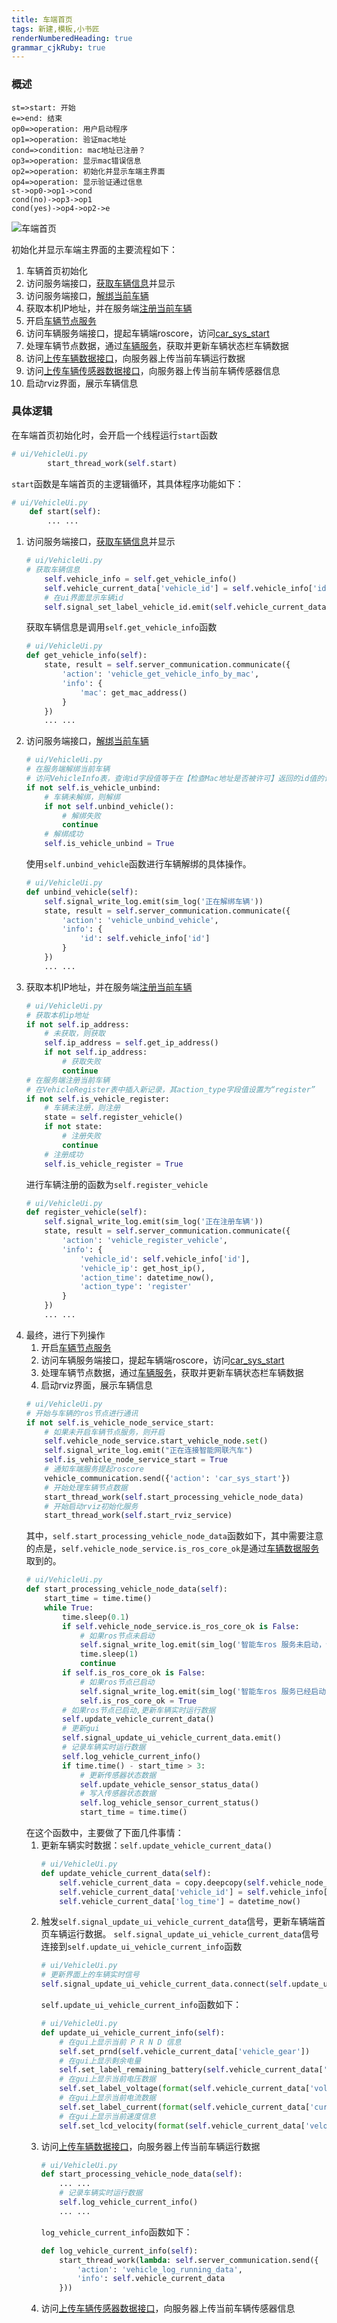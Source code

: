 ```yaml
---
title: 车端首页
tags: 新建,模板,小书匠
renderNumberedHeading: true
grammar_cjkRuby: true
---
```



### 概述

```flow
st=>start: 开始
e=>end: 结束
op0=>operation: 用户启动程序
op1=>operation: 验证mac地址
cond=>condition: mac地址已注册？
op3=>operation: 显示mac错误信息
op2=>operation: 初始化并显示车端主界面
op4=>operation: 显示验证通过信息
st->op0->op1->cond
cond(no)->op3->op1
cond(yes)->op4->op2->e
```

![车端首页](./images/车端首页.png)

初始化并显示车端主界面的主要流程如下：
1. 车辆首页初始化
2. 访问服务端接口，[获取车辆信息](http://192.168.10.106:8080/project/3?p=311)并显示
3. 访问服务端接口，[解绑当前车辆](http://192.168.10.106:8080/project/3?p=312)
5. 获取本机IP地址，并在服务端[注册当前车辆](http://192.168.10.106:8080/project/3?p=316)
6. 开启[车辆节点服务](http://192.168.10.106:8080/project/3?p=297)
7. 访问车辆服务端接口，提起车辆端roscore，访问[car_sys_start](http://192.168.10.106:8080/project/3?p=197)
8. 处理车辆节点数据，通过[车辆服务](http://192.168.10.106:8080/project/3?p=297)，获取并更新车辆状态栏车辆数据
9. 访问[上传车辆数据接口](http://192.168.10.106:8080/project/3?p=321)，向服务器上传当前车辆运行数据
10. 访问[上传车辆传感器数据接口](http://192.168.10.106:8080/project/3?p=322)，向服务器上传当前车辆传感器信息
9. 启动rviz界面，展示车辆信息

### 具体逻辑
在车端首页初始化时，会开启一个线程运行`start`函数

``` py
# ui/VehicleUi.py
        start_thread_work(self.start)
```

`start`函数是车端首页的主逻辑循环，其具体程序功能如下：

``` py
# ui/VehicleUi.py
    def start(self):
		... ...
```

1. 访问服务端接口，[获取车辆信息](http://192.168.10.106:8080/project/3?p=311)并显示
	```py
	# ui/VehicleUi.py
	# 获取车辆信息
        self.vehicle_info = self.get_vehicle_info()
        self.vehicle_current_data['vehicle_id'] = self.vehicle_info['id']
        # 在ui界面显示车辆id
        self.signal_set_label_vehicle_id.emit(self.vehicle_current_data['vehicle_id'])
	```
	获取车辆信息是调用`self.get_vehicle_info`函数
	```py
	# ui/VehicleUi.py
	def get_vehicle_info(self):
        state, result = self.server_communication.communicate({
            'action': 'vehicle_get_vehicle_info_by_mac',
            'info': {
                'mac': get_mac_address()
            }
        })
		... ...
	```
3. 访问服务端接口，[解绑当前车辆](http://192.168.10.106:8080/project/3?p=312)
	``` py
	# ui/VehicleUi.py
	# 在服务端解绑当前车辆
	# 访问VehicleInfo表，查询id字段值等于在【检查Mac地址是否被许可】返回的id值的记录，将其status值更新为“unbind”
	if not self.is_vehicle_unbind:
		# 车辆未解绑，则解绑
		if not self.unbind_vehicle():
			# 解绑失败
			continue
		# 解绑成功
		self.is_vehicle_unbind = True
	```
	使用`self.unbind_vehicle`函数进行车辆解绑的具体操作。
	```py
	# ui/VehicleUi.py
	def unbind_vehicle(self):
        self.signal_write_log.emit(sim_log('正在解绑车辆'))
        state, result = self.server_communication.communicate({
            'action': 'vehicle_unbind_vehicle',
            'info': {
                'id': self.vehicle_info['id']
            }
        })
		... ...
	```
4. 获取本机IP地址，并在服务端[注册当前车辆](http://192.168.10.106:8080/project/3?p=316)
	```py
	# ui/VehicleUi.py
	# 获取本机ip地址
	if not self.ip_address:
		# 未获取，则获取
		self.ip_address = self.get_ip_address()
		if not self.ip_address:
			# 获取失败
			continue
	# 在服务端注册当前车辆
	# 在VehicleRegister表中插入新记录，其action_type字段值设置为“register”
	if not self.is_vehicle_register:
		# 车辆未注册，则注册
		state = self.register_vehicle()
		if not state:
			# 注册失败
			continue
		# 注册成功
		self.is_vehicle_register = True
	```
	进行车辆注册的函数为`self.register_vehicle`
	```py
	# ui/VehicleUi.py
	def register_vehicle(self):
        self.signal_write_log.emit(sim_log('正在注册车辆'))
        state, result = self.server_communication.communicate({
            'action': 'vehicle_register_vehicle',
            'info': {
                'vehicle_id': self.vehicle_info['id'],
                'vehicle_ip': get_host_ip(),
                'action_time': datetime_now(),
                'action_type': 'register'
            }
        })
		... ...
	```
5. 最终，进行下列操作
	1. 开启[车辆节点服务](http://192.168.10.106:8080/project/3?p=297)
	2. 访问车辆服务端接口，提起车辆端roscore，访问[car_sys_start](http://192.168.10.106:8080/project/3?p=197)
	3. 处理车辆节点数据，通过[车辆服务](http://192.168.10.106:8080/project/3?p=297)，获取并更新车辆状态栏车辆数据
	4. 启动rviz界面，展示车辆信息
	```py
	# ui/VehicleUi.py
	# 开始与车辆的ros节点进行通讯
	if not self.is_vehicle_node_service_start:
		# 如果未开启车辆节点服务，则开启
		self.vehicle_node_service.start_vehicle_node.set()
		self.signal_write_log.emit("正在连接智能网联汽车")
		self.is_vehicle_node_service_start = True
		# 通知车端服务提起roscore
		vehicle_communication.send({'action': 'car_sys_start'})
		# 开始处理车辆节点数据
		start_thread_work(self.start_processing_vehicle_node_data)
		# 开始启动rviz初始化服务
		start_thread_work(self.start_rviz_service)
	```
	其中，`self.start_processing_vehicle_node_data`函数如下，其中需要注意的点是，`self.vehicle_node_service.is_ros_core_ok`是通过[车辆数据服务](http://192.168.10.106:8080/project/3?p=297)取到的。
	```py
	# ui/VehicleUi.py
	def start_processing_vehicle_node_data(self):
        start_time = time.time()
        while True:
            time.sleep(0.1)
            if self.vehicle_node_service.is_ros_core_ok is False:
                # 如果ros节点未启动
                self.signal_write_log.emit(sim_log('智能车ros 服务未启动，请等待...'))
                time.sleep(1)
                continue
            if self.is_ros_core_ok is False:
                # 如果ros节点已启动
                self.signal_write_log.emit(sim_log('智能车ros 服务已经启动，已连接！'))
                self.is_ros_core_ok = True
            # 如果ros节点已启动,更新车辆实时运行数据
            self.update_vehicle_current_data()
            # 更新gui
            self.signal_update_ui_vehicle_current_data.emit()
            # 记录车辆实时运行数据
            self.log_vehicle_current_info()
            if time.time() - start_time > 3:
                # 更新传感器状态数据
                self.update_vehicle_sensor_status_data()
                # 写入传感器状态数据
                self.log_vehicle_sensor_current_status()
                start_time = time.time()
	```
	在这个函数中，主要做了下面几件事情：
	1. 更新车辆实时数据：`self.update_vehicle_current_data()`
		```py
		# ui/VehicleUi.py
		def update_vehicle_current_data(self):
			self.vehicle_current_data = copy.deepcopy(self.vehicle_node_service.vehicle_current_data)
			self.vehicle_current_data['vehicle_id'] = self.vehicle_info['id']
			self.vehicle_current_data['log_time'] = datetime_now()
		```
	2. 触发`self.signal_update_ui_vehicle_current_data`信号，更新车辆端首页车辆运行数据。
		`self.signal_update_ui_vehicle_current_data`信号连接到`self.update_ui_vehicle_current_info`函数
		```py
		# ui/VehicleUi.py
		# 更新界面上的车辆实时信号
		self.signal_update_ui_vehicle_current_data.connect(self.update_ui_vehicle_current_info)
		```
		`self.update_ui_vehicle_current_info`函数如下：
		```py
		# ui/VehicleUi.py
		def update_ui_vehicle_current_info(self):
			# 在gui上显示当前 P R N D 信息
			self.set_prnd(self.vehicle_current_data['vehicle_gear'])
			# 在gui上显示剩余电量
			self.set_label_remaining_battery(self.vehicle_current_data['remaining_capacity'])
			# 在gui上显示当前电压数据
			self.set_label_voltage(format(self.vehicle_current_data['voltage'], '.2f'))
			# 在gui上显示当前电流数据
			self.set_label_current(format(self.vehicle_current_data['current'], '.2f'))
			# 在gui上显示当前速度信息
			self.set_lcd_velocity(format(self.vehicle_current_data['velocity'], '.2f'))
		```
	3. 访问[上传车辆数据接口](http://192.168.10.106:8080/project/3?p=321)，向服务器上传当前车辆运行数据
		```py
		# ui/VehicleUi.py
		def start_processing_vehicle_node_data(self):
			... ...
			# 记录车辆实时运行数据
			self.log_vehicle_current_info()
			... ...
		```
		`log_vehicle_current_info`函数如下：
		```py
		def log_vehicle_current_info(self):
			start_thread_work(lambda: self.server_communication.send({
				'action': 'vehicle_log_running_data',
				'info': self.vehicle_current_data
			}))
		```
	4. 访问[上传车辆传感器数据接口](http://192.168.10.106:8080/project/3?p=322)，向服务器上传当前车辆传感器信息
